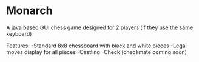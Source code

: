 # Monarch
A java based GUI chess game designed for 2 players (if they use the same keyboard)

Features: -Standard 8x8 chessboard with black and white pieces
          -Legal moves display for all pieces
          -Castling
          -Check (checkmate coming soon)
